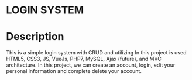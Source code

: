 # LOGIN SYSTEM

# Description
This is a simple login system with CRUD and utilizing In this project is used HTML5, CSS3, JS, VueJs, PHP7, MySQL, Ajax (future), and MVC architecture. In this project, we can create an account, login, edit your personal information and complete delete your account.
